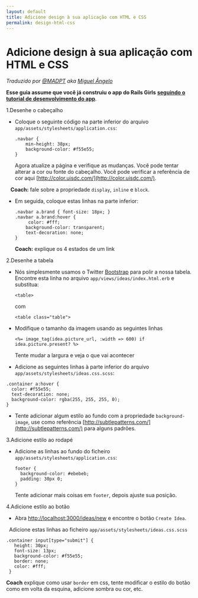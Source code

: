```yaml
---
layout: default
title: Adicione design à sua aplicação com HTML e CSS
permalink: design-html-css
---
```


# Adicione design à sua aplicação com HTML e CSS
*Traduzido por [@MADPT](https://github.com/MADPT) aka [Miguel Ângelo](http://www.miguelangelo.io)*

**Esse guia assume que você já construiu o app do Rails Girls** [**seguindo o tutorial de desenvolvimento do app**](/app).

1.Desenhe o cabeçalho

+ Coloque o seguinte código na parte inferior do arquivo `app/assets/stylesheets/application.css`:

    ```
    .navbar {
        min-height: 38px;
        background-color: #f55e55;
    }
    ```

  Agora atualize a página e verifique as mudanças. Você pode tentar alterar a cor ou fonte do cabeçalho. Você pode verificar a referência de cor aqui [http://color.uisdc.com/](http://color.uisdc.com/).

    **Coach:** fale sobre a propriedade `display`, `inline` e `block`.

+ Em seguida, coloque estas linhas na parte inferior:

    ```
    .navbar a.brand { font-size: 18px; }
    .navbar a.brand:hover {
         color: #fff;
        background-color: transparent;
        text-decoration: none;
    }
    ```

    **Coach:** explique os 4 estados de um link


2.Desenhe a tabela

 + Nós simplesmente usamos o Twitter [Bootstrap](http://getbootstrap.com/) para polir a nossa tabela. Encontre esta linha no arquivo `app/views/ideas/index.html.erb` e substitua:

   `<table>`

   com

   `<table class="table">`

 + Modifique o tamanho da imagem usando as seguintes linhas

     ```
     <%= image_tag(idea.picture_url, :width => 600) if idea.picture.present? %>
     ```

     Tente mudar a largura e veja o que vai acontecer


 + Adicione as seguintes linhas à parte inferior do arquivo `app/assets/stylesheets/ideas.css.scss`:

  ```
  .container a:hover {
    color: #f55e55;
    text-decoration: none;
    background-color: rgba(255, 255, 255, 0);
  }
  ```


 + Tente adicionar algum estilo ao fundo com a propriedade `background-image`, use como referência
   [http://subtlepatterns.com/](http://subtlepatterns.com/) para alguns padrões.


3.Adicione estilo ao rodapé

+ Adicione as linhas ao fundo do ficheiro `app/assets/stylesheets/application.css`:

    ```
    footer {
      background-color: #ebebeb;
      padding: 30px 0;
    }
    ```

    Tente adicionar mais coisas em `footer`, depois ajuste sua posição.

4.Adicione estilo ao botão

  + Abra [http://localhost:3000/ideas/new](http://localhost:3000/ideas/new) e encontre o botão `Create Idea`.

   Adicione estas linhas ao ficheiro `app/assets/stylesheets/ideas.css.scss`

   ```
   .container input[type="submit"] {
      height: 30px;
      font-size: 13px;
      background-color: #f55e55;
      border: none;
      color: #fff;
    }
   ```

   **Coach** explique como usar `border` em css, tente modificar o estilo do botão como em volta da esquina, adicione sombra ou cor, etc.
